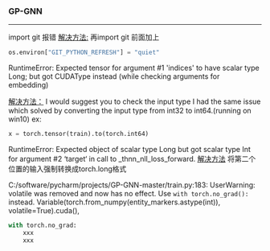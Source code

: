 ### GP-GNN

---

import git 报错
[解决方法:](https://stackoverflow.com/questions/48399498/git-executable-not-found-in-python)
再import git 前面加上
```python
os.environ["GIT_PYTHON_REFRESH"] = "quiet"
```

RuntimeError: Expected tensor for argument #1 'indices' to have scalar type Long; but got CUDAType instead (while checking arguments for embedding)

[解决方法：](https://stackoverflow.com/questions/56360644/pytorch-runtimeerror-expected-tensor-for-argument-1-indices-to-have-scalar-t)
I would suggest you to check the input type I had the same issue which solved by converting the input type from int32 to int64.(running on win10) ex:
```python
x = torch.tensor(train).to(torch.int64)
```


RuntimeError: Expected object of scalar type Long but got scalar type Int for argument #2 ‘target‘ in call to _thnn_nll_loss_forward.
[解决方法](https://blog.csdn.net/wu_xin1/article/details/107990521)
将第二个位置的输入强制转换成torch.long格式

C:/software/pycharm/projects/GP-GNN-master/train.py:183: UserWarning: volatile was removed and now has no effect. Use `with torch.no_grad():` instead.
  Variable(torch.from_numpy(entity_markers.astype(int)), volatile=True).cuda(),
```python
with torch.no_grad:
    xxx
    xxx
```
